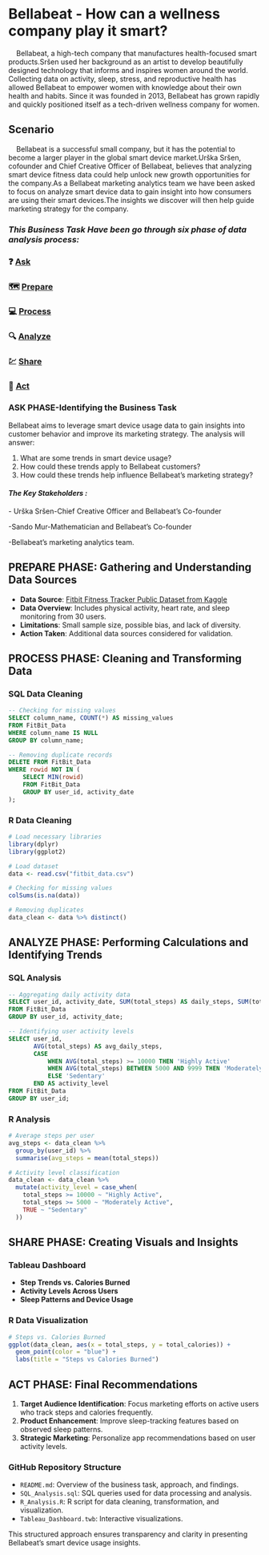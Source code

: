 # Bellabeat - How can a wellness company play it smart?

&nbsp;&nbsp;&nbsp;&nbsp;Bellabeat, a high-tech company that manufactures health-focused smart products.Sršen used her background as an artist to
develop beautifully designed technology that informs and inspires women around the world. Collecting data on activity, sleep,
stress, and reproductive health has allowed Bellabeat to empower women with knowledge about their own health and habits.
Since it was founded in 2013, Bellabeat has grown rapidly and quickly positioned itself as a tech-driven wellness company for women.

## Scenario

&nbsp;&nbsp;&nbsp;&nbsp;Bellabeat is a successful small company, but it has the potential to become a larger player in the
global smart device market.Urška Sršen, cofounder and Chief Creative Officer of Bellabeat, believes that analyzing smart
device fitness data could help unlock new growth opportunities for the company.As a Bellabeat marketing analytics team we have been
asked to focus on analyze smart device data to gain insight into how consumers are using their smart devices.The insights we discover
will then help guide marketing strategy for the company.

### ***This Business Task Have been go through six phase of data analysis process:***

### :question: [Ask](#ask-phase-identifying-the-business-task)
### :world_map: [Prepare](#prepare-phase:-gathering-and-understanding-data-sources)
### :computer: [Process](#Process)
### :mag: [Analyze](#Analyze)
### :chart: [Share](#Share)
### :rocket: [Act](#Act)



### ASK PHASE-Identifying the Business Task
Bellabeat aims to leverage smart device usage data to gain insights into customer behavior and improve its marketing strategy. The analysis will answer:
1. What are some trends in smart device usage?
2. How could these trends apply to Bellabeat customers?
3. How could these trends help influence Bellabeat’s marketing strategy?

#### ***The Key Stakeholders :***

\- Urška Sršen-Chief Creative Officer and Bellabeat’s Co-founder

\-Sando Mur-Mathematician and Bellabeat’s Co-founder

\-Bellabeat’s marketing analytics team.

## PREPARE PHASE: Gathering and Understanding Data Sources
- **Data Source**: [Fitbit Fitness Tracker Public Dataset from Kaggle](https://www.kaggle.com/datasets/arashnic/fitbit)
- **Data Overview**: Includes physical activity, heart rate, and sleep monitoring from 30 users.
- **Limitations**: Small sample size, possible bias, and lack of diversity.
- **Action Taken**: Additional data sources considered for validation.

## PROCESS PHASE: Cleaning and Transforming Data
### SQL Data Cleaning
```sql
-- Checking for missing values
SELECT column_name, COUNT(*) AS missing_values
FROM FitBit_Data
WHERE column_name IS NULL
GROUP BY column_name;

-- Removing duplicate records
DELETE FROM FitBit_Data
WHERE rowid NOT IN (
    SELECT MIN(rowid)
    FROM FitBit_Data
    GROUP BY user_id, activity_date
);
```

### R Data Cleaning
```r
# Load necessary libraries
library(dplyr)
library(ggplot2)

# Load dataset
data <- read.csv("fitbit_data.csv")

# Checking for missing values
colSums(is.na(data))

# Removing duplicates
data_clean <- data %>% distinct()
```

## ANALYZE PHASE: Performing Calculations and Identifying Trends
### SQL Analysis
```sql
-- Aggregating daily activity data
SELECT user_id, activity_date, SUM(total_steps) AS daily_steps, SUM(total_calories) AS daily_calories
FROM FitBit_Data
GROUP BY user_id, activity_date;

-- Identifying user activity levels
SELECT user_id,
       AVG(total_steps) AS avg_daily_steps,
       CASE 
           WHEN AVG(total_steps) >= 10000 THEN 'Highly Active'
           WHEN AVG(total_steps) BETWEEN 5000 AND 9999 THEN 'Moderately Active'
           ELSE 'Sedentary'
       END AS activity_level
FROM FitBit_Data
GROUP BY user_id;
```

### R Analysis
```r
# Average steps per user
avg_steps <- data_clean %>%
  group_by(user_id) %>%
  summarise(avg_steps = mean(total_steps))

# Activity level classification
data_clean <- data_clean %>%
  mutate(activity_level = case_when(
    total_steps >= 10000 ~ "Highly Active",
    total_steps >= 5000 ~ "Moderately Active",
    TRUE ~ "Sedentary"
  ))
```

## SHARE PHASE: Creating Visuals and Insights
### Tableau Dashboard
- **Step Trends vs. Calories Burned**
- **Activity Levels Across Users**
- **Sleep Patterns and Device Usage**

### R Data Visualization
```r
# Steps vs. Calories Burned
ggplot(data_clean, aes(x = total_steps, y = total_calories)) +
  geom_point(color = "blue") +
  labs(title = "Steps vs Calories Burned")
```

## ACT PHASE: Final Recommendations
1. **Target Audience Identification**: Focus marketing efforts on active users who track steps and calories frequently.
2. **Product Enhancement**: Improve sleep-tracking features based on observed sleep patterns.
3. **Strategic Marketing**: Personalize app recommendations based on user activity levels.

### GitHub Repository Structure
- `README.md`: Overview of the business task, approach, and findings.
- `SQL_Analysis.sql`: SQL queries used for data processing and analysis.
- `R_Analysis.R`: R script for data cleaning, transformation, and visualization.
- `Tableau_Dashboard.twb`: Interactive visualizations.

This structured approach ensures transparency and clarity in presenting Bellabeat’s smart device usage insights.

